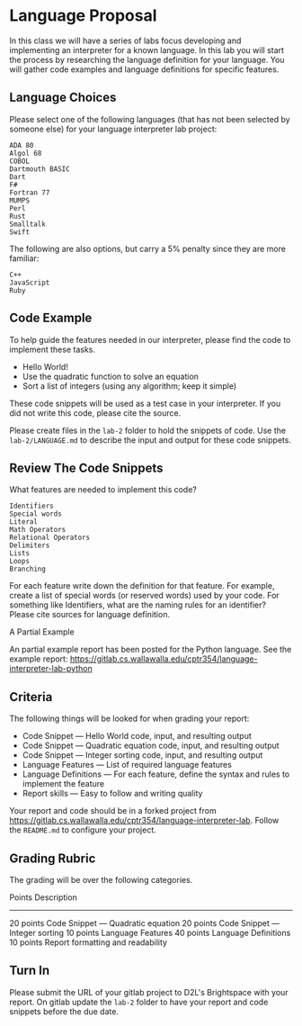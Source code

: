 # Language Proposal

In this class we will have a series of labs focus developing and implementing an interpreter for a known language.
In this lab you will start the process by researching the language definition for your language.
You will gather code examples and language definitions for specific features.

## Language Choices

Please select one of the following languages (that has not been selected by someone else) for your language interpreter lab project:


    ADA 80
    Algol 68
    COBOL
    Dartmouth BASIC
    Dart
    F#
    Fortran 77
    MUMPS
    Perl
    Rust
    Smalltalk
    Swift


The following are also options, but carry a 5% penalty since they are more familiar:


    C++
    JavaScript
    Ruby


## Code Example

To help guide the features needed in our interpreter, please find the code to implement these tasks.

* Hello World!
* Use the quadratic function to solve an equation
* Sort a list of integers (using any algorithm; keep it simple)

These code snippets will be used as a test case in your interpreter.
If you did not write this code, please cite the source.

Please create files in the `lab-2` folder to hold the snippets of code.
Use the `lab-2/LANGUAGE.md` to describe the input and output for these code snippets.

## Review The Code Snippets

What features are needed to implement this code?

    Identifiers
    Special words
    Literal
    Math Operators
    Relational Operators
    Delimiters
    Lists
    Loops
    Branching

For each feature write down the definition for that feature. For example, create a list of special words (or reserved words) used by your code.
For something like Identifiers, what are the naming rules for an identifier? Please cite sources for language definition.

A Partial Example

An partial example report has been posted for the Python language.
See the example report: <https://gitlab.cs.wallawalla.edu/cptr354/language-interpreter-lab-python>


## Criteria

The following things will be looked for when grading your report:

* Code Snippet — Hello World code, input, and resulting output
* Code Snippet — Quadratic equation code, input, and resulting output
* Code Snippet — Integer sorting code, input, and resulting output
* Language Features — List of required language features
* Language Definitions — For each feature, define the syntax and rules to implement the feature
* Report skills — Easy to follow and writing quality

Your report and code should be in a forked project from <https://gitlab.cs.wallawalla.edu/cptr354/language-interpreter-lab>. Follow the `README.md` to configure your project.

## Grading Rubric

The grading will be over the following categories.

Points      Description
----------- ------------------------------------
20 points   Code Snippet — Quadratic equation
20 points   Code Snippet — Integer sorting
10 points   Language Features
40 points   Language Definitions
10 points   Report formatting and readability

## Turn In

Please submit the URL of your gitlab project to D2L's Brightspace with your report.
On gitlab update the `lab-2` folder to have your report and code snippets before the due date.
